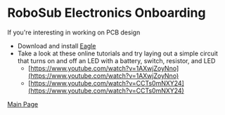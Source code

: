 RoboSub Electronics Onboarding
====================

If you're interesting in working on PCB design
* Download and install [Eagle](http://www.cadsoftusa.com/download-eagle/)
* Take a look at these online tutorials and try laying out a simple circuit that turns on and off an LED with a battery, switch, resistor, and LED
  * [https://www.youtube.com/watch?v=1AXwjZoyNno](https://www.youtube.com/watch?v=1AXwjZoyNno)
  * [https://www.youtube.com/watch?v=CCTs0mNXY24](https://www.youtube.com/watch?v=CCTs0mNXY24)


[Main Page](https://github.com/DukeRobotics/Onboarding#duke-robotics-club-onboarding)
